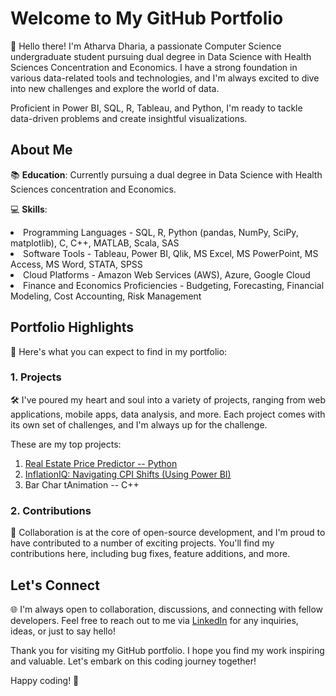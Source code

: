 # Welcome to My GitHub Portfolio

👋 Hello there! I'm Atharva Dharia, a passionate Computer Science undergraduate student pursuing dual degree in Data Science with Health Sciences Concentration and Economics. I have a strong foundation in various data-related tools and technologies, and I'm always excited to dive into new challenges and explore the world of data.

Proficient in Power BI, SQL, R, Tableau, and Python, I'm ready to tackle data-driven problems and create insightful visualizations.

## About Me

  📚 **Education**: Currently pursuing a dual degree in Data Science with Health Sciences concentration and Economics.
  

  💻 **Skills**: 
  
<li> 
	Programming Languages - SQL, R, Python (pandas, NumPy, SciPy, matplotlib), C, C++, MATLAB, Scala, SAS</li>
<li> 
	Software Tools - Tableau, Power BI, Qlik, MS Excel, MS PowerPoint, MS Access, MS Word, STATA, SPSS</li>
<li>
	Cloud Platforms - Amazon Web Services (AWS), Azure, Google Cloud</li>
<li>
	Finance and Economics Proficiencies - Budgeting, Forecasting, Financial Modeling, Cost Accounting, Risk Management
</li>
  
  

## Portfolio Highlights
🌟 Here's what you can expect to find in my portfolio:
### 1. Projects

🛠️ I've poured my heart and soul into a variety of projects, ranging from web applications, mobile apps, data analysis, and more. Each project comes with its own set of challenges, and I'm always up for the challenge. 

These are my top projects:

1) [Real Estate Price Predictor -- Python](https://github.com/AtharvaDharia0732/Real-Estate-Price-Predictor-Python#readme)
2) [InflationIQ: Navigating CPI Shifts (Using Power BI)](https://github.com/AtharvaDharia0732/InflationIQ-Project-PowerBI#readme)
3) Bar Char tAnimation -- C++


### 2. Contributions

🤝 Collaboration is at the core of open-source development, and I'm proud to have contributed to a number of exciting projects. You'll find my contributions here, including bug fixes, feature additions, and more.

## Let's Connect

  🌐 I'm always open to collaboration, discussions, and connecting with fellow developers. Feel free to reach out to me via [LinkedIn](https://www.linkedin.com/in/atharva-dharia07/) for any inquiries, ideas, or just to say hello!

Thank you for visiting my GitHub portfolio. I hope you find my work inspiring and valuable. Let's embark on this coding journey together!

Happy coding! 🚀
